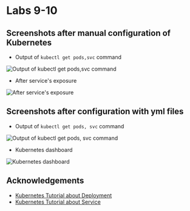 # Labs 9-10

## Screenshots after manual configuration of Kubernetes

- Output of ```kubectl get pods,svc``` command

![Output of kubectl get pods,svc command](https://i.ibb.co/F4T4YXC/Screenshot-2021-09-19-at-12-56-07.png)

- After service's exposure

![After service's exposure](https://i.ibb.co/CsnN5qP/Screenshot-2021-09-19-at-12-55-41.png)

## Screenshots after configuration with yml files 

- Output of ```kubectl get pods, svc``` command

![Output of kubectl get pods, svc command](https://i.ibb.co/mNx8dDw/Screenshot-2021-09-19-at-21-16-19.png)

- Kubernetes dashboard

![Kubernetes dashboard](https://i.ibb.co/7KkzYNc/Screenshot-2021-09-19-at-21-18-55.png)

## Acknowledgements

- [Kubernetes Tutorial about Deployment](https://kubernetes.io/docs/concepts/workloads/controllers/deployment/)
- [Kubernetes Tutorial about Service](https://kubernetes.io/docs/concepts/services-networking/service/)
